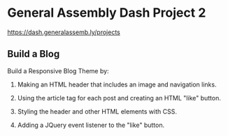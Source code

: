 # General Assembly Dash Project 2
https://dash.generalassemb.ly/projects
## Build a Blog
Build a Responsive Blog Theme by:

1. Making an HTML header that includes an image and navigation links.

2. Using the article tag for each post and creating an HTML "like" button.

3. Styling the header and other HTML elements with CSS.

4. Adding a JQuery event listener to the "like" button.
